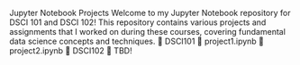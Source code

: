 Jupyter Notebook Projects
Welcome to my Jupyter Notebook repository for DSCI 101 and DSCI 102! This repository contains various projects and assignments that I worked on during these courses, covering fundamental data science concepts and techniques.
📁 DSCI101
    📄 project1.ipynb
    📄 project2.ipynb
📁 DSCI102
    📄 TBD!
